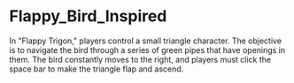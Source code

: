 # Flappy_Bird_Inspired
 In "Flappy Trigon," players control a small triangle character. The objective is to navigate the bird through a series of green pipes that have openings in them. The bird constantly moves to the right, and players must click the space bar to make the triangle flap and ascend. 
